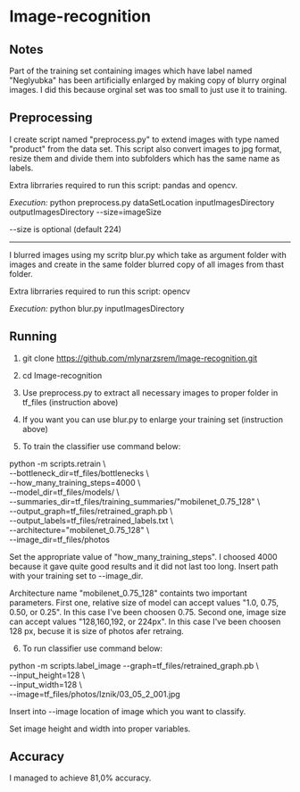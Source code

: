 # Image-recognition

## Notes

Part of the training set containing images which have label named "Neglyubka" has been artificially enlarged 
by making copy of blurry orginal images. I did this because orginal set was too small to just use it to training.

## Preprocessing

I create script named "preprocess.py" to extend images with type named "product" from the data set.
This script also convert images to jpg format, resize them and divide them into subfolders which has the same name as labels.

Extra librraries required to run this script: pandas and opencv.

*Execution:*
python preprocess.py dataSetLocation inputImagesDirectory outputImagesDirectory --size=imageSize

--size is optional (default 224)

---

I blurred images using my scritp blur.py which take as argument folder with images and create in the same folder blurred copy of all images from thast folder.

Extra librraries required to run this script: opencv

*Execution:*
python blur.py inputImagesDirectory

## Running

1.  git clone https://github.com/mlynarzsrem/Image-recognition.git

2. cd Image-recognition

3. Use preprocess.py to extract all necessary images to proper folder in tf_files (instruction above)

4.  If you want you can use blur.py to enlarge your training set (instruction above)

5. To train the classifier use command below:

python -m scripts.retrain \\ <br />
  --bottleneck_dir=tf_files/bottlenecks \\ <br />
  --how_many_training_steps=4000 \\ <br />
  --model_dir=tf_files/models/ \\ <br />
  --summaries_dir=tf_files/training_summaries/"mobilenet_0.75_128" \\<br />
  --output_graph=tf_files/retrained_graph.pb \\<br />
  --output_labels=tf_files/retrained_labels.txt \\<br />
  --architecture="mobilenet_0.75_128" \\<br />
  --image_dir=tf_files/photos


 Set the appropriate value of "how_many_training_steps". I choosed 4000 because it gave quite good results and it did not last too long.
Insert path with your training set to --image_dir.

Architecture name "mobilenet_0.75_128" containts two important parameters. First one, relative size of model can accept values "1.0, 0.75, 0.50, or 0.25". In this case I've been choosen 0.75. Second one, image size can accept values "128,160,192, or 224px". In this case I've been choosen 128 px, becuse it is size of photos afer retraing.

6. To run classifier use command below:

python -m scripts.label_image --graph=tf_files/retrained_graph.pb \\ <br />
--input_height=128 \\ <br />
--input_width=128 \\ <br />
--image=tf_files/photos/Iznik/03_05_2_001.jpg

Insert into --image location of image which you want to classify.

Set image height and width into proper variables.

## Accuracy

I managed to achieve 81,0% accuracy.      